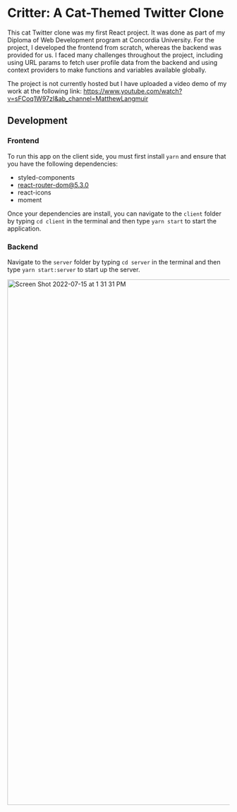 # Critter: A Cat-Themed Twitter Clone

This cat Twitter clone was my first React project. It was done as part of my Diploma of Web Development program at Concordia University. For the project, I developed the frontend from scratch, whereas the backend was provided for us. I faced many challenges throughout the project, including using URL params to fetch user profile data from the backend and using context providers to make functions and variables available globally.

The project is not currently hosted but I have uploaded a video demo of my work at the following link: https://www.youtube.com/watch?v=sFCoq1W97zI&ab_channel=MatthewLangmuir

## Development

### Frontend
To run this app on the client side, you must first install `yarn` and ensure that you have the following dependencies:
- styled-components
- react-router-dom@5.3.0
- react-icons
- moment

Once your dependencies are install, you can navigate to the `client` folder by typing `cd client` in the terminal and then type `yarn start` to start the application.

### Backend
Navigate to the `server` folder by typing `cd server` in the terminal and then type `yarn start:server` to start up the server.


<img width="1193" alt="Screen Shot 2022-07-15 at 1 31 31 PM" src="https://user-images.githubusercontent.com/96800876/179306208-53928cc7-add3-445b-80ed-2614b005c08a.png">
